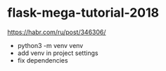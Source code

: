 # flask-mega-tutorial-2018
https://habr.com/ru/post/346306/

- python3 -m venv venv
- add venv in project settings
- fix dependencies
